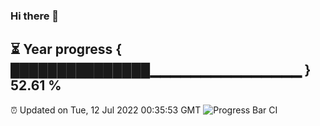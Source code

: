 ### Hi there 👋
⏳ Year progress { ███████████████▁▁▁▁▁▁▁▁▁▁▁▁▁▁▁ } 52.61 %
---
⏰ Updated on Tue, 12 Jul 2022 00:35:53 GMT
![Progress Bar CI](https://github.com/Moyi321/Moyi321/workflows/Progress%20Bar%20CI/badge.svg)
